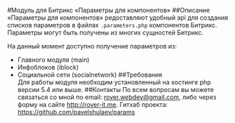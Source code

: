 #Модуль для Битрикс «Параметры для компонентов»
##Описание
«Параметры для компонентов» редоставляют удобный api для создания списков параметров в файлах `.parameters.php` компонентов Битрикс. Параметры могут быть получены из многих сущностей Битрикс.
 
На данный момент доступно получение параметров из:
* Главного модуля (main)
* Инфоблоков (iblock)
* Социальной сети (socialnetwork)
##Требования  
Для работы модуля необходим установленный на хостинге php версии 5.4 или выше. 
##Контакты
По всем вопросам вы можете связаться со мной по email: rover.webdev@gmail.com, либо через форму на сайте http://rover-it.me. Гитхаб проекта: https://github.com/pavelshulaev/params